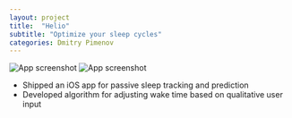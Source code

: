 ```yaml
---
layout: project
title:  "Helio"
subtitle: "Optimize your sleep cycles"
categories: Dmitry Pimenov
---
```


![App screenshot](../../assets/helio1.png)
![App screenshot](../../assets/helio2.png)
- Shipped an iOS app for passive sleep tracking and prediction
- Developed algorithm for adjusting wake time based on qualitative user input 